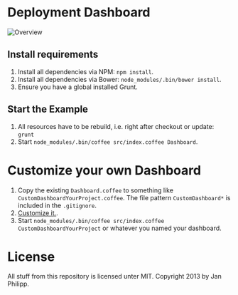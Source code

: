 # Deployment Dashboard

![Overview](https://raw.github.com/knalli/deployment-dashboard/master/screenshot.png)

## Install requirements

1. Install all dependencies via NPM: `npm install`.
2. Install all dependencies via Bower: `node_modules/.bin/bower install`.
3. Ensure you have a global installed Grunt.

## Start the Example

1. All resources have to be rebuild, i.e. right after checkout or update: `grunt`
2. Start `node_modules/.bin/coffee src/index.coffee Dashboard`.

# Customize your own Dashboard

1. Copy the existing `Dashboard.coffee` to something like `CustomDashboardYourProject.coffee`. The file pattern `CustomDashboard*` is included in the `.gitignore`.
2. [Customize it.](DashboardConfig.md).
3. Start `node_modules/.bin/coffee src/index.coffee CustomDashboardYourProject` or whatever you named your dashboard.

# License

All stuff from this repository is licensed unter MIT. Copyright 2013 by Jan Philipp.
